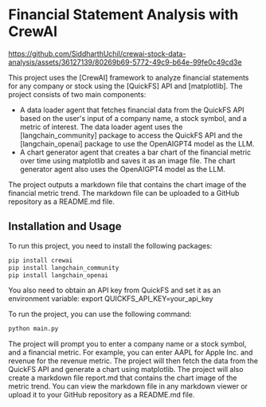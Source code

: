 # Financial Statement Analysis with CrewAI


https://github.com/SiddharthUchil/crewai-stock-data-analysis/assets/36127139/80269b69-5772-49c9-b64e-99fe0c49cd3e


This project uses the [CrewAI] framework to analyze financial statements for any company or stock using the [QuickFS] API and [matplotlib]. The project consists of two main components:

- A data loader agent that fetches financial data from the QuickFS API based on the user's input of a company name, a stock symbol, and a metric of interest. The data loader agent uses the [langchain_community] package to access the QuickFS API and the [langchain_openai] package to use the OpenAIGPT4 model as the LLM.
- A chart generator agent that creates a bar chart of the financial metric over time using matplotlib and saves it as an image file. The chart generator agent also uses the OpenAIGPT4 model as the LLM.

The project outputs a markdown file that contains the chart image of the financial metric trend. The markdown file can be uploaded to a GitHub repository as a README.md file.

## Installation and Usage

To run this project, you need to install the following packages:

```bash
pip install crewai
pip install langchain_community
pip install langchain_openai

```
You also need to obtain an API key from QuickFS and set it as an environment variable:
export QUICKFS_API_KEY=your_api_key

To run the project, you can use the following command:

```bash
python main.py

```

The project will prompt you to enter a company name or a stock symbol, and a financial metric. 
For example, you can enter AAPL for Apple Inc. and revenue for the revenue metric. 
The project will then fetch the data from the QuickFS API and generate a chart using matplotlib. 
The project will also create a markdown file report.md that contains the chart image of 
the metric trend. You can view the markdown file in any markdown viewer or upload it to your GitHub repository 
as a README.md file.
